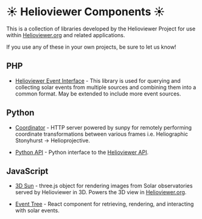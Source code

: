 # ☀️ Helioviewer Components ☀️

This is a collection of libraries developed by the Helioviewer Project for use
within [Helioviewer.org](https://helioviewer.org) and related applications.

If you use any of these in your own projects, be sure to let us know!

## PHP

- [Helioviewer Event Interface](https://github.com/helioviewer-project/helioviewer-event-interface) - This library is used for querying and collecting
solar events from multiple sources and combining them into a common format.
May be extended to include more event sources.

## Python

- [Coordinator](https://github.com/helioviewer-project/coordinator) - HTTP
server powered by sunpy for remotely performing coordinate transformations
between various frames i.e. Heliographic Stonyhurst -> Helioprojective.

- [Python API](https://github.com/helioviewer-project/python-api) - Python
interface to the [Helioviewer API](https://api.helioviewer.org/docs).

## JavaScript

- [3D Sun](https://github.com/helioviewer-project/sun) - three.js object for
rendering images from Solar observatories served by Helioviewer in 3D. Powers
the 3D view in [Helioviewer.org](https://helioviewer.org).

- [Event Tree](https://github.com/helioviewer-project/event-tree) - React
component for retrieving, rendering, and interacting with solar events.

